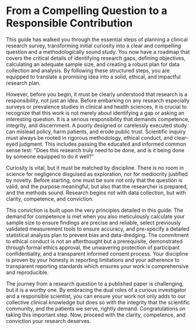 # From a Compelling Question to a Responsible Contribution

This guide has walked you through the essential steps of planning a clinical research survey, transforming initial curiosity into a clear and compelling question and a methodologically sound study. You now have a roadmap that covers the critical details of identifying research gaps, defining objectives, calculating an adequate sample size, and creating a robust plan for data collection and analysis. By following these structured steps, you are equipped to translate a promising idea into a solid, ethical, and impactful research plan.

However, before you begin, it must be clearly understood that research is a responsibility, not just an idea. Before embarking on any research especially surveys or prevalence studies in clinical and health sciences, it is crucial to recognize that this work is not merely about identifying a gap or asking an interesting question. It is a serious responsibility that demands competence, integrity, and discernment. A poorly designed or carelessly executed study can mislead policy, harm patients, and erode public trust. Scientific inquiry must always be rooted in rigorous methodology, ethical conduct, and clear-eyed judgment. This includes passing the educated and informed common sense test: "Does this research truly need to be done, and is it being done by someone equipped to do it well?" 

Curiosity is vital, but it must be matched by discipline. There is no room in science for negligence disguised as exploration, nor for mediocrity justified by novelty. Before starting, one must be sure not only that the question is valid, and the purpose meaningful, but also that the researcher is prepared, and the methods sound. Research begins not with data collection, but with clarity, competence, and conviction.

This conviction is built upon the very principles detailed in this guide. The demand for competence is met when you also meticulously calculate your sample size to ensure findings are precise and reliable, select previously validated measurement tools to ensure accuracy, and pre-specify a detailed statistical analysis plan to prevent bias and data-dredging. The commitment to ethical conduct is not an afterthought but a prerequisite, demonstrated through formal ethics approval, the unwavering protection of participant confidentiality, and a transparent informed consent process. Your discipline is proven by your honesty in reporting limitations and your adherence to transparent reporting standards which ensures your work is comprehensive and reproducible.

The journey from a research question to a published paper is challenging, but it is a worthy one. By embracing the dual roles of a curious investigator and a responsible scientist, you can ensure your work not only adds to our collective clinical knowledge but does so with the integrity that the scientific community, and the patients we serve, rightly demand. Congratulations on taking this important step. Now, proceed with the clarity, competence, and conviction your research deserves.
